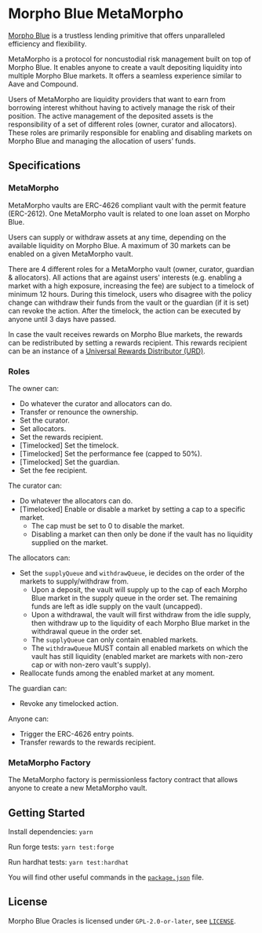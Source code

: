 # Morpho Blue MetaMorpho

[Morpho Blue](https://github.com/morpho-org/morpho-blue) is a trustless lending primitive that offers unparalleled efficiency and flexibility.

MetaMorpho is a protocol for noncustodial risk management built on top of Morpho Blue.
It enables anyone to create a vault depositing liquidity into multiple Morpho Blue markets.
It offers a seamless experience similar to Aave and Compound.

Users of MetaMorpho are liquidity providers that want to earn from borrowing interest whithout having to actively manage the risk of their position.
The active management of the deposited assets is the responsibility of a set of different roles (owner, curator and allocators).
These roles are primarily responsible for enabling and disabling markets on Morpho Blue and managing the allocation of users’ funds.

## Specifications

### MetaMorpho

MetaMorpho vaults are ERC-4626 compliant vault with the permit feature (ERC-2612). One MetaMorpho vault is related to one loan asset on Morpho Blue.

Users can supply or withdraw assets at any time, depending on the available liquidity on Morpho Blue.
A maximum of 30 markets can be enabled on a given MetaMorpho vault.

There are 4 different roles for a MetaMorpho vault (owner, curator, guardian & allocators).
All actions that are against users' interests (e.g. enabling a market with a high exposure, increasing the fee) are subject to a timelock of minimum 12 hours.
During this timelock, users who disagree with the policy change can withdraw their funds from the vault or the guardian (if it is set) can revoke the action. After the timelock, the action can be executed by anyone until 3 days have passed.

In case the vault receives rewards on Morpho Blue markets, the rewards can be redistributed by setting a rewards recipient. This rewards recipient can be an instance of a [Universal Rewards Distributor (URD)](https://github.com/morpho-org/universal-rewards-distributor).

### Roles

The owner can:
- Do whatever the curator and allocators can do.
- Transfer or renounce the ownership.
- Set the curator.
- Set allocators.
- Set the rewards recipient.
- [Timelocked] Set the timelock.
- [Timelocked] Set the performance fee (capped to 50%).
- [Timelocked] Set the guardian.
- Set the fee recipient.

The curator can:
- Do whatever the allocators can do.
- [Timelocked] Enable or disable a market by setting a cap to a specific market.
    - The cap must be set to 0 to disable the market.
	- Disabling a market can then only be done if the vault has no liquidity supplied on the market.

The allocators can:
- Set the `supplyQueue` and `withdrawQueue`, ie decides on the order of the markets to supply/withdraw from.
    - Upon a deposit, the vault will supply up to the cap of each Morpho Blue market in the supply queue in the order set. The remaining funds are left as idle supply on the vault (uncapped).
	- Upon a withdrawal, the vault will first withdraw from the idle supply, then withdraw up to the liquidity of each Morpho Blue market in the withdrawal queue in the order set.
	- The `supplyQueue` can only contain enabled markets.
	- The `withdrawQueue` MUST contain all enabled markets on which the vault has still liquidity (enabled market are markets with non-zero cap or with non-zero vault's supply).
- Reallocate funds among the enabled market at any moment.

The guardian can:
- Revoke any timelocked action.

Anyone can:
- Trigger the ERC-4626 entry points.
- Transfer rewards to the rewards recipient.

### MetaMorpho Factory

The MetaMorpho factory is permissionless factory contract that allows anyone to create a new MetaMorpho vault.

## Getting Started

Install dependencies: `yarn`

Run forge tests: `yarn test:forge`

Run hardhat tests: `yarn test:hardhat`

You will find other useful commands in the [`package.json`](./package.json) file.

## License

Morpho Blue Oracles is licensed under `GPL-2.0-or-later`, see [`LICENSE`](./LICENSE).

